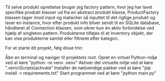 Til selve produkt oprettelse bruger jeg factory pattern, hvor jeg har lavet specifike produkt klasser ud fra en abstract produkt klasse,
ProductFactory klassen tager imod input og matacher så inputtet til det rigtige produkt og laver en instance, hvor efter produkt info bliver sendt til en SQLite database, 
håndteret af Connection klassen, som sikrer kun én aktiv forbindelse ved hjælp af singleton pattern. 
Produkterne tilføjes til et Inventory objekt, der kan vise produkterne samlet eller filtreret efter kategori.

For at starte dit projekt, følg disse trin:

Åbn en terminal og naviger til projektets root.
Opret en virtuel Python-miljø ved at køre "python -m venv .venv"
Aktiver det virtuelle miljø ved at køre ".venv\Scripts\activate"
Installer de nødvendige pakker ved at køre "pip install -r requirements.txt"
Start programmet ved at køre "python main.py"
